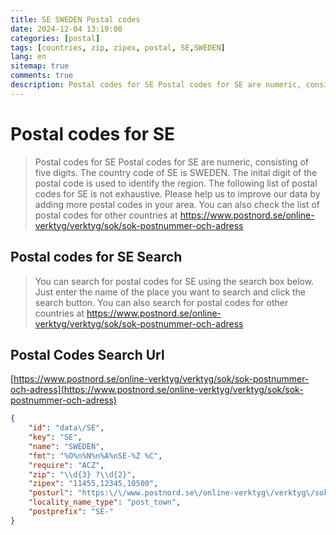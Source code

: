 ```yaml
---
title: SE SWEDEN Postal codes 
date: 2024-12-04 13:19:00
categories: [postal]
tags: [countries, zip, zipex, postal, SE,SWEDEN]
lang: en
sitemap: true
comments: true
description: Postal codes for SE Postal codes for SE are numeric, consisting of five digits. The country code of SE is SWEDEN. The inital digit of the postal code is used to identify the region. The following list of postal codes for SE is not exhaustive. Please help us to improve our data by adding more postal codes in your area. You can also check the list of postal codes for other countries at https://www.postnord.se/online-verktyg/verktyg/sok/sok-postnummer-och-adress
---
```


# Postal codes for SE
> Postal codes for SE Postal codes for SE are numeric, consisting of five digits. The country code of SE is SWEDEN. The inital digit of the postal code is used to identify the region. The following list of postal codes for SE is not exhaustive. Please help us to improve our data by adding more postal codes in your area. You can also check the list of postal codes for other countries at https://www.postnord.se/online-verktyg/verktyg/sok/sok-postnummer-och-adress

## Postal codes for SE Search 
> You can search for postal codes for SE using the search box below. Just enter the name of the place you want to search and click the search button. You can also search for postal codes for other countries at https://www.postnord.se/online-verktyg/verktyg/sok/sok-postnummer-och-adress

## Postal Codes Search Url

[https://www.postnord.se/online-verktyg/verktyg/sok/sok-postnummer-och-adress](https://www.postnord.se/online-verktyg/verktyg/sok/sok-postnummer-och-adress)
```json
{
    "id": "data\/SE",
    "key": "SE",
    "name": "SWEDEN",
    "fmt": "%O%n%N%n%A%nSE-%Z %C",
    "require": "ACZ",
    "zip": "\\d{3} ?\\d{2}",
    "zipex": "11455,12345,10500",
    "posturl": "https:\/\/www.postnord.se\/online-verktyg\/verktyg\/sok\/sok-postnummer-och-adress",
    "locality_name_type": "post_town",
    "postprefix": "SE-"
}
```
